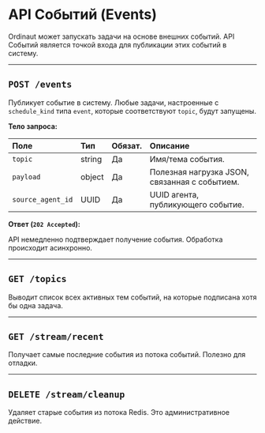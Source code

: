 # API Событий (Events)

Ordinaut может запускать задачи на основе внешних событий. API Событий является точкой входа для публикации этих событий в систему.

---

## `POST /events`

Публикует событие в систему. Любые задачи, настроенные с `schedule_kind` типа `event`, которые соответствуют `topic`, будут запущены.

**Тело запроса:**

| Поле              | Тип    | Обязат. | Описание                                         |
|:------------------|:-------|:--------|:-------------------------------------------------|
| `topic`           | string | Да      | Имя/тема события.                                |
| `payload`         | object | Да      | Полезная нагрузка JSON, связанная с событием.    |
| `source_agent_id` | UUID   | Да      | UUID агента, публикующего событие.               |

**Ответ (`202 Accepted`):**

API немедленно подтверждает получение события. Обработка происходит асинхронно.

---

## `GET /topics`

Выводит список всех активных тем событий, на которые подписана хотя бы одна задача.

---

## `GET /stream/recent`

Получает самые последние события из потока событий. Полезно для отладки.

---

## `DELETE /stream/cleanup`

Удаляет старые события из потока Redis. Это административное действие.